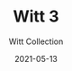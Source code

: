 ---
subtitle: "Witt Collection"
image_secondary: "img/38b6646cc403320e548077f4f45b9df118deb790-2400x1200.png"
description: "Witt%20is%20a%20contemporary%2C%20geometric%20take%20on%20the%20traditional%20chandelier.%20Two%20glowing%2C%20pearl-like%20luminaires%20are%20framed%20by%20the%20graphic%20outlines%20of%20five%20hollow%20brass%20cubes%2C%20which%2C%20like%20building%20blocks%2C%20allow%20for%20endless%20compositions%3A%20They%20can%20be%20hung%20in%20a%20linear%20procession%2C%20both%20horizontally%20and%20vertical"
category: "Chandeliers"
designer: "Rbw"
tags: 
  - "Chandeliers"
title: "Witt 3"
href: "https://rbw.com/products/witt-3/pc31-27-120_tm_dex"
image_primary: "img/RGW-3_default.jpg"
manufacturer: "Rich Brilliant Willing"
slug: "/manufacturers/rbw/chandeliers/rbw-witt-3"
date: "2021-05-13"
---